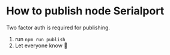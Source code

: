 # How to publish node Serialport

Two factor auth is required for publishing.

1. run `npm run publish`
2. Let everyone know 🎉
